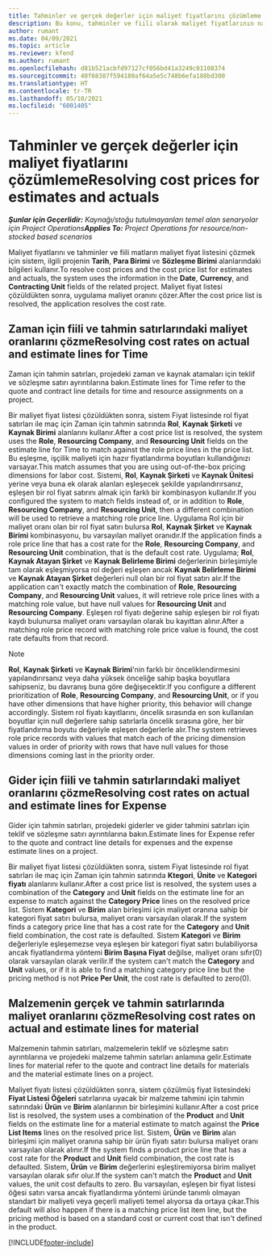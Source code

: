 ```yaml
---
title: Tahminler ve gerçek değerler için maliyet fiyatlarını çözümleme
description: Bu konu, tahminler ve fiili olarak maliyet fiyatlarının nasıl çözüldüğü hakkında bilgi sağlar.
author: rumant
ms.date: 04/09/2021
ms.topic: article
ms.reviewer: kfend
ms.author: rumant
ms.openlocfilehash: d81b521acbfd97127cf056bd41a3249c01108374
ms.sourcegitcommit: 40f68387f594180af64a5e5c748b6efa188bd300
ms.translationtype: HT
ms.contentlocale: tr-TR
ms.lasthandoff: 05/10/2021
ms.locfileid: "6001405"
---
```

# <a name="resolving-cost-prices-for-estimates-and-actuals"></a><span data-ttu-id="85839-103">Tahminler ve gerçek değerler için maliyet fiyatlarını çözümleme</span><span class="sxs-lookup"><span data-stu-id="85839-103">Resolving cost prices for estimates and actuals</span></span>

<span data-ttu-id="85839-104">_**Şunlar için Geçerlidir:** Kaynağı/stoğu tutulmayanları temel alan senaryolar için Project Operations_</span><span class="sxs-lookup"><span data-stu-id="85839-104">_**Applies To:** Project Operations for resource/non-stocked based scenarios_</span></span>

<span data-ttu-id="85839-105">Maliyet fiyatlarını ve tahminler ve fiili matların maliyet fiyat listesini çözmek için sistem, ilgili projenin **Tarih**, **Para Birimi** ve **Sözleşme Birimi** alanlarındaki bilgileri kullanır.</span><span class="sxs-lookup"><span data-stu-id="85839-105">To resolve cost prices and the cost price list for estimates and actuals, the system uses the information in the **Date**, **Currency**, and **Contracting Unit** fields of the related project.</span></span> <span data-ttu-id="85839-106">Maliyet fiyat listesi çözüldükten sonra, uygulama maliyet oranını çözer.</span><span class="sxs-lookup"><span data-stu-id="85839-106">After the cost price list is resolved, the application resolves the cost rate.</span></span>

## <a name="resolving-cost-rates-on-actual-and-estimate-lines-for-time"></a><span data-ttu-id="85839-107">Zaman için fiili ve tahmin satırlarındaki maliyet oranlarını çözme</span><span class="sxs-lookup"><span data-stu-id="85839-107">Resolving cost rates on actual and estimate lines for Time</span></span>

<span data-ttu-id="85839-108">Zaman için tahmin satırları, projedeki zaman ve kaynak atamaları için teklif ve sözleşme satırı ayrıntılarına bakın.</span><span class="sxs-lookup"><span data-stu-id="85839-108">Estimate lines for Time refer to the quote and contract line details for time and resource assignments on a project.</span></span>

<span data-ttu-id="85839-109">Bir maliyet fiyat listesi çözüldükten sonra, sistem Fiyat listesinde rol fiyat satırları ile maç için Zaman için tahmin satırında **Rol**, **Kaynak Şirketi** ve **Kaynak Birimi** alanlarını kullanır.</span><span class="sxs-lookup"><span data-stu-id="85839-109">After a cost price list is resolved, the system uses the **Role**, **Resourcing Company**, and **Resourcing Unit** fields on the estimate line for Time to match against the role price lines in the price list.</span></span> <span data-ttu-id="85839-110">Bu eşleşme, işçilik maliyeti için hazır fiyatlandırma boyutları kullandığınızı varsayar.</span><span class="sxs-lookup"><span data-stu-id="85839-110">This match assumes that you are using out-of-the-box pricing dimensions for labor cost.</span></span> <span data-ttu-id="85839-111">Sistemi, **Rol**, **Kaynak Şirketi** ve **Kaynak Ünitesi** yerine veya buna ek olarak alanları eşleşecek şekilde yapılandırırsanız, eşleşen bir rol fiyat satırını almak için farklı bir kombinasyon kullanılır.</span><span class="sxs-lookup"><span data-stu-id="85839-111">If you configured the system to match fields instead of, or in addition to **Role**, **Resourcing Company**, and **Resourcing Unit**, then a different combination will be used to retrieve a matching role price line.</span></span> <span data-ttu-id="85839-112">Uygulama Rol için bir maliyet oranı olan bir rol fiyat satırı bulursa **Rol**, **Kaynak Şirket** ve **Kaynak Birimi** kombinasyonu, bu varsayılan maliyet oranıdır.</span><span class="sxs-lookup"><span data-stu-id="85839-112">If the application finds a role price line that has a cost rate for the **Role**, **Resourcing Company**, and **Resourcing Unit** combination, that is the default cost rate.</span></span> <span data-ttu-id="85839-113">Uygulama; **Rol**, **Kaynak Atayan Şirket** ve **Kaynak Belirleme Birimi** değerlerinin birleşimiyle tam olarak eşleşmiyorsa rol değeri eşleşen ancak **Kaynak Belirleme Birimi** ve **Kaynak Atayan Şirket** değerleri null olan bir rol fiyat satırı alır.</span><span class="sxs-lookup"><span data-stu-id="85839-113">If the application can't exactly match the combination of **Role**, **Resourcing Company**, and **Resourcing Unit** values, it will retrieve role price lines with a matching role value, but have null values for **Resourcing Unit** and **Resourcing Company**.</span></span> <span data-ttu-id="85839-114">Eşleşen rol fiyatı değerine sahip eşleşen bir rol fiyatı kaydı bulunursa maliyet oranı varsayılan olarak bu kayıttan alınır.</span><span class="sxs-lookup"><span data-stu-id="85839-114">After a matching role price record with matching role price value is found, the cost rate defaults from that record.</span></span> 

> [!NOTE]
> <span data-ttu-id="85839-115">**Rol**, **Kaynak Şirketi** ve **Kaynak Birimi**'nin farklı bir önceliklendirmesini yapılandırırsanız veya daha yüksek önceliğe sahip başka boyutlara sahipseniz, bu davranış buna göre değişecektir.</span><span class="sxs-lookup"><span data-stu-id="85839-115">If you configure a different prioritization of **Role**, **Resourcing Company**, and **Resourcing Unit**, or if you have other dimensions that have higher priority, this behavior will change accordingly.</span></span> <span data-ttu-id="85839-116">Sistem rol fiyatı kayıtlarını, öncelik sırasında en son kullanılan boyutlar için null değerlere sahip satırlarla öncelik sırasına göre, her bir fiyatlandırma boyutu değeriyle eşleşen değerlerle alır.</span><span class="sxs-lookup"><span data-stu-id="85839-116">The system retrieves role price records with values that match each of the pricing dimension values in order of priority with rows that have null values for those dimensions coming last in the priority order.</span></span>

## <a name="resolving-cost-rates-on-actual-and-estimate-lines-for-expense"></a><span data-ttu-id="85839-117">Gider için fiili ve tahmin satırlarındaki maliyet oranlarını çözme</span><span class="sxs-lookup"><span data-stu-id="85839-117">Resolving cost rates on actual and estimate lines for Expense</span></span>

<span data-ttu-id="85839-118">Gider için tahmin satırları, projedeki giderler ve gider tahmini satırları için teklif ve sözleşme satırı ayrıntılarına bakın.</span><span class="sxs-lookup"><span data-stu-id="85839-118">Estimate lines for Expense refer to the quote and contract line details for expenses and the expense estimate lines on a project.</span></span>

<span data-ttu-id="85839-119">Bir maliyet fiyat listesi çözüldükten sonra, sistem Fiyat listesinde rol fiyat satırları ile maç için Zaman için tahmin satırında **Ktegori**, **Ünite** ve **Kategori fiyatı** alanlarını kullanır.</span><span class="sxs-lookup"><span data-stu-id="85839-119">After a cost price list is resolved, the system uses a combination of the **Category** and **Unit** fields on the estimate line for an expense to match against the **Category Price** lines on the resolved price list.</span></span> <span data-ttu-id="85839-120">Sistem **Kategori** ve **Birim** alan birleşimi için maliyet oranına sahip bir kategori fiyat satırı bulursa, maliyet oranı varsayılan olarak.</span><span class="sxs-lookup"><span data-stu-id="85839-120">If the system finds a category price line that has a cost rate for the **Category** and **Unit** field combination, the cost rate is defaulted.</span></span> <span data-ttu-id="85839-121">Sistem **Kategori** ve **Birim** değerleriyle eşleşemezse veya eşleşen bir kategori fiyat satırı bulabiliyorsa ancak fiyatlandırma yöntemi **Birim Başına Fiyat** değilse, maliyet oranı sıfır(0) olarak varsayılan olarak verilir.</span><span class="sxs-lookup"><span data-stu-id="85839-121">If the system can't match the **Category** and **Unit** values, or if it is able to find a matching category price line but the pricing method is not **Price Per Unit**, the cost rate is defaulted to zero(0).</span></span>

## <a name="resolving-cost-rates-on-actual-and-estimate-lines-for-material"></a><span data-ttu-id="85839-122">Malzemenin gerçek ve tahmin satırlarında maliyet oranlarını çözme</span><span class="sxs-lookup"><span data-stu-id="85839-122">Resolving cost rates on actual and estimate lines for material</span></span>

<span data-ttu-id="85839-123">Malzemenin tahmin satırları, malzemelerin teklif ve sözleşme satırı ayrıntılarına ve projedeki malzeme tahmin satırları anlamına gelir.</span><span class="sxs-lookup"><span data-stu-id="85839-123">Estimate lines for material refer to the quote and contract line details for materials and the material estimate lines on a project.</span></span>

<span data-ttu-id="85839-124">Maliyet fiyatı listesi çözüldükten sonra, sistem çözülmüş fiyat listesindeki **Fiyat Listesi Öğeleri** satırlarına uyacak bir malzeme tahmini için tahmin satırındaki **Ürün** ve **Birim** alanlarının bir birleşimini kullanır.</span><span class="sxs-lookup"><span data-stu-id="85839-124">After a cost price list is resolved, the system uses a combination of the **Product** and **Unit** fields on the estimate line for a material estimate to match against the **Price List Items** lines on the resolved price list.</span></span> <span data-ttu-id="85839-125">Sistem, **Ürün** ve **Birim** alan birleşimi için maliyet oranına sahip bir ürün fiyatı satırı bulursa maliyet oranı varsayılan olarak alınır.</span><span class="sxs-lookup"><span data-stu-id="85839-125">If the system finds a product price line that has a cost rate for the **Product** and **Unit** field combination, the cost rate is defaulted.</span></span> <span data-ttu-id="85839-126">Sistem, **Ürün** ve **Birim** değerlerini eşleştiremiyorsa birim maliyet varsayılan olarak sıfır olur.</span><span class="sxs-lookup"><span data-stu-id="85839-126">If the system can't match the **Product** and **Unit** values, the unit cost defaults to zero.</span></span> <span data-ttu-id="85839-127">Bu varsayılan, eşleşen bir fiyat listesi öğesi satırı varsa ancak fiyatlandırma yöntemi üründe tanımlı olmayan standart bir maliyeti veya geçerli maliyeti temel alıyorsa da ortaya çıkar.</span><span class="sxs-lookup"><span data-stu-id="85839-127">This default will also happen if there is a matching price list item line, but the pricing method is based on a standard cost or current cost that isn't defined in the product.</span></span>

[!INCLUDE[footer-include](../includes/footer-banner.md)]
